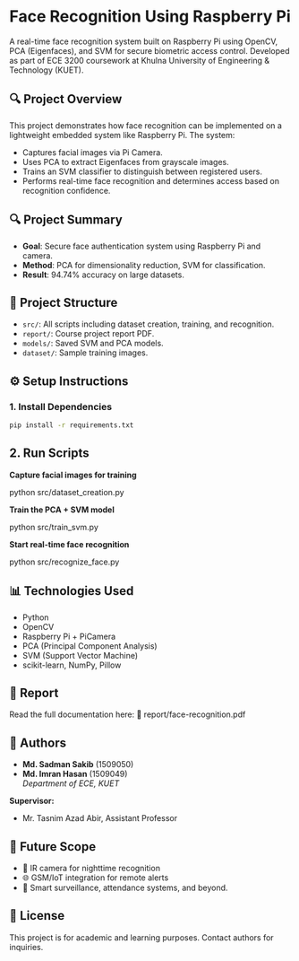 # Face Recognition Using Raspberry Pi

A real-time face recognition system built on Raspberry Pi using OpenCV, PCA (Eigenfaces), and SVM for secure biometric access control. Developed as part of ECE 3200 coursework at Khulna University of Engineering & Technology (KUET).

## 🔍 Project Overview

This project demonstrates how face recognition can be implemented on a lightweight embedded system like Raspberry Pi. The system:
- Captures facial images via Pi Camera.
- Uses PCA to extract Eigenfaces from grayscale images.
- Trains an SVM classifier to distinguish between registered users.
- Performs real-time face recognition and determines access based on recognition confidence.

## 🔍 Project Summary

- **Goal**: Secure face authentication system using Raspberry Pi and camera.
- **Method**: PCA for dimensionality reduction, SVM for classification.
- **Result**: 94.74% accuracy on large datasets.

## 📁 Project Structure

- `src/`: All scripts including dataset creation, training, and recognition.
- `report/`: Course project report PDF.
- `models/`: Saved SVM and PCA models.
- `dataset/`: Sample training images.


## ⚙️ Setup Instructions

### 1. Install Dependencies

```bash
pip install -r requirements.txt
```

## 2. Run Scripts

**Capture facial images for training**

python src/dataset_creation.py

**Train the PCA + SVM model**

python src/train_svm.py

**Start real-time face recognition**

python src/recognize_face.py

## 📊 Technologies Used

- Python
- OpenCV
- Raspberry Pi + PiCamera
- PCA (Principal Component Analysis)
- SVM (Support Vector Machine)
- scikit-learn, NumPy, Pillow

## 📜 Report

Read the full documentation here: 📄 report/face-recognition.pdf

## 👥 Authors

- **Md. Sadman Sakib** (1509050)  
- **Md. Imran Hasan** (1509049)  
  *Department of ECE, KUET*

**Supervisor:**  
- Mr. Tasnim Azad Abir, Assistant Professor

## 🚀 Future Scope

- 🔬 IR camera for nighttime recognition
- 🌐 GSM/IoT integration for remote alerts
- 🏫 Smart surveillance, attendance systems, and beyond.

## 🌟 License

This project is for academic and learning purposes. Contact authors for inquiries.
